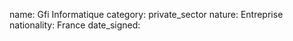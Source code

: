 name: Gfi Informatique
category: private_sector
nature:  Entreprise
nationality: France
date_signed:
    